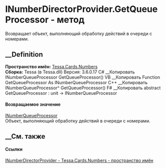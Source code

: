 # INumberDirectorProvider.GetQueueProcessor - метод
Возвращает объект, выполняющий обработку действий в очереди с номерами.
##  __Definition
 **Пространство имён:** [Tessa.Cards.Numbers](N_Tessa_Cards_Numbers.htm)  
 **Сборка:** Tessa (в Tessa.dll) Версия: 3.6.0.17
C# __Копировать
     INumberQueueProcessor GetQueueProcessor()
VB __Копировать
     Function GetQueueProcessor As INumberQueueProcessor
C++ __Копировать
    INumberQueueProcessor^ GetQueueProcessor()
F# __Копировать
     abstract GetQueueProcessor : unit -> INumberQueueProcessor 
#### Возвращаемое значение
[INumberQueueProcessor](T_Tessa_Cards_Numbers_INumberQueueProcessor.htm)  
Объект, выполняющий обработку действий в очереди с номерами.
##  __См. также
#### Ссылки
[INumberDirectorProvider -
](T_Tessa_Cards_Numbers_INumberDirectorProvider.htm)
[Tessa.Cards.Numbers - пространство имён](N_Tessa_Cards_Numbers.htm)
